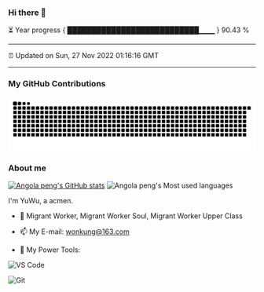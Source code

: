 ### Hi there 👋

⏳ Year progress { ███████████████████████████▁▁▁ } 90.43 %

---

⏰ Updated on Sun, 27 Nov 2022 01:16:16 GMT

---
### My GitHub Contributions    

![](https://raw.githubusercontent.com/pzxy/pzxy/main/assets/github-contribution-grid-snake.svg)          

### About me      

[![Angola peng's GitHub stats](https://github-readme-stats.vercel.app/api?username=pzxy&show_icons=true&theme=radical)](https://github.com/anuraghazra/github-readme-stats)
![Angola peng's Most used languages](https://github-readme-stats.vercel.app/api/top-langs/?username=pzxy&layout=compact&hide_border=true&langs_count=10)


I'm YuWu, a acmen.   

[//]: # (一个差点就开悟的男人，因为找不到任何开悟的理由，也不知道开悟是什么东西。平常不善言辞，却喜欢激扬文字，粪土当年万户侯。)

- 🔭 Migrant Worker, Migrant Worker Soul, Migrant Worker Upper Class

- 📫 My E-mail: wonkung@163.com          

- 🔧 My Power Tools: </br>   

![VS Code](https://img.shields.io/badge/%E5%86%99%E4%BD%9C%E5%B7%A5%E5%85%B7-VS%20Code-blue)     

![Git](https://img.shields.io/badge/-Git-black?style=plastic&logo=git)     

